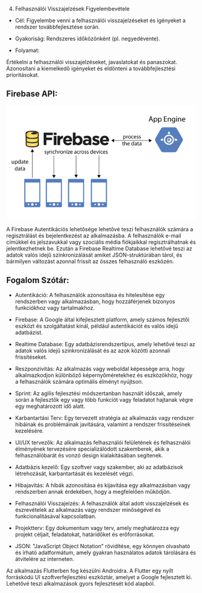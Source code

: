 4. Felhasználói Visszajelzések Figyelembevétele
- Cél: Figyelembe venni a felhasználói visszajelzéseket és igényeket a rendszer továbbfejlesztése során.

- Gyakoriság: Rendszeres időközönként (pl. negyedévente).

- Folyamat:

Értékelni a felhasználói visszajelzéseket, javaslatokat és panaszokat.
Azonosítani a kiemelkedő igényeket és eldönteni a továbbfejlesztési prioritásokat.

## Firebase API:

![](firebase.png)

A Firebase Autentikációs lehetősége lehetővé teszi felhasználók számára a regisztrálást és bejelentkezést az alkalmazásba.
A felhasználók e-mail címükkel és jelszavukkal vagy szociális média fiókjaikkal regisztrálhatnak és jelentkezhetnek be.
Ezután a Firebase Realtime Database lehetővé teszi az adatok valós idejű szinkronizálását
amiket JSON-struktúrában tárol, és bármilyen változást azonnal frissít az összes felhasználó eszközén.

## Fogalom Szótár:

- Autentikáció: A felhasználók azonosítása és hitelesítése egy rendszerben vagy alkalmazásban, hogy hozzáférjenek bizonyos funkciókhoz vagy tartalmakhoz.

- Firebase: A Google által kifejlesztett platform, amely számos fejlesztői eszközt és szolgáltatást kínál, például autentikációt és valós idejű adatbázist.

- Realtime Database: Egy adatbázisrendszertípus, amely lehetővé teszi az adatok valós idejű szinkronizálását és az azok közötti azonnali frissítéseket.

- Reszponzivitás: Az alkalmazás vagy weboldal képessége arra, hogy alkalmazkodjon különböző képernyőméretekhez és eszközökhöz, hogy a felhasználók számára optimális élményt nyújtson.

- Sprint: Az agilis fejlesztési módszertanban használt időszak, amely során a fejlesztők egy vagy több funkciót vagy feladatot hajtanak végre egy meghatározott idő alatt.

- Karbantartási Terv: Egy tervezett stratégia az alkalmazás vagy rendszer hibáinak és problémáinak javítására, valamint a rendszer frissítéseinek kezelésére.

- UI/UX tervezők: Az alkalmazás felhasználói felületének és felhasználói élményének tervezésére specializálódott szakemberek, akik a felhasználóbarát és vonzó design kialakításában segítenek.

- Adatbázis kezelő: Egy szoftver vagy szakember, aki az adatbázisok létrehozását, karbantartását és kezelését végzi.

- Hibajavítás: A hibák azonosítása és kijavítása egy alkalmazásban vagy rendszerben annak érdekében, hogy a megfelelően működjön.

- Felhasználói Visszajelzés: A felhasználók által adott visszajelzések és észrevételek az alkalmazás vagy rendszer minőségével és funkcionalitásával kapcsolatban.

- Projektterv: Egy dokumentum vagy terv, amely meghatározza egy projekt céljait, feladatokat, határidőket és erőforrásokat.

- JSON: "JavaScript Object Notation" rövidítése, egy könnyen olvasható és írható adatformátum, amely gyakran használatos adatok tárolására és átvitelére az interneten.

Az alkalmazás Flutterben fog készülni Androidra.
A Flutter egy nyílt forráskódú UI szoftverfejlesztési eszköztár, amelyet a Google fejlesztett ki.
Lehetővé teszi alkalmazások gyors fejlesztését kód alapból.


